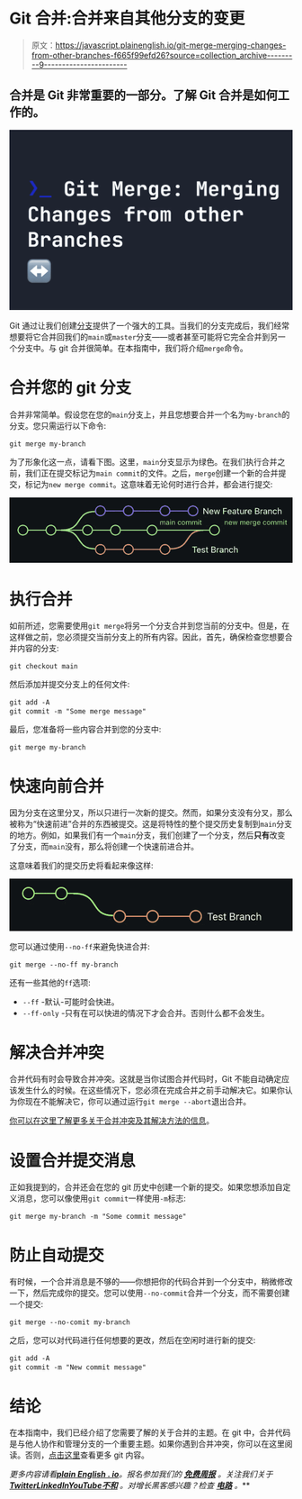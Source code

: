 # Git 合并:合并来自其他分支的变更

> 原文：<https://javascript.plainenglish.io/git-merge-merging-changes-from-other-branches-f665f99efd26?source=collection_archive---------9----------------------->

## 合并是 Git 非常重要的一部分。了解 Git 合并是如何工作的。

![](img/5a35ff8727cd2da1ad55983f049de04d.png)

Git 通过让我们创建[分支](https://fjolt.com/article/git-branches)提供了一个强大的工具。当我们的分支完成后，我们经常想要将它合并回我们的`main`或`master`分支——或者甚至可能将它完全合并到另一个分支中。与 git 合并很简单。在本指南中，我们将介绍`merge`命令。

# 合并您的 git 分支

合并非常简单。假设您在您的`main`分支上，并且您想要合并一个名为`my-branch`的分支。您只需运行以下命令:

```
git merge my-branch
```

为了形象化这一点，请看下图。这里，`main`分支显示为绿色。在我们执行合并之前，我们正在提交标记为`main commit`的文件。之后，`merge`创建一个新的合并提交，标记为`new merge commit`。这意味着无论何时进行合并，都会进行提交:

![](img/d4177c8a30a033950c88ebe994930a34.png)

# 执行合并

如前所述，您需要使用`git merge`将另一个分支合并到您当前的分支中。但是，在这样做之前，您必须提交当前分支上的所有内容。因此，首先，确保检查您想要合并内容的分支:

```
git checkout main
```

然后添加并提交分支上的任何文件:

```
git add -A
git commit -m "Some merge message"
```

最后，您准备将一些内容合并到您的分支中:

```
git merge my-branch
```

# 快速向前合并

因为分支在这里分叉，所以只进行一次新的提交。然而，如果分支没有分叉，那么被称为“快速前进”合并的东西被提交。这是将特性的整个提交历史复制到`main`分支的地方。例如，如果我们有一个`main`分支，我们创建了一个分支，然后**只有**改变了分支，而`main`没有，那么将创建一个快速前进合并。

这意味着我们的提交历史将看起来像这样:

![](img/d40f3884a2c01583ae1893fcd693869f.png)

您可以通过使用`--no-ff`来避免快进合并:

```
git merge --no-ff my-branch
```

还有一些其他的`ff`选项:

*   `--ff` -默认-可能时会快进。
*   `--ff-only` -只有在可以快进的情况下才会合并。否则什么都不会发生。

# 解决合并冲突

合并代码有时会导致合并冲突。这就是当你试图合并代码时，Git 不能自动确定应该发生什么的时候。在这些情况下，您必须在完成合并之前手动解决它。如果你认为你现在不能解决它，你可以通过运行`git merge --abort`退出合并。

[你可以在这里了解更多关于合并冲突及其解决方法的信息](https://fjolt.com/article/git-merge-conflicts)。

# 设置合并提交消息

正如我提到的，合并还会在您的 git 历史中创建一个新的提交。如果您想添加自定义消息，您可以像使用`git commit`一样使用`-m`标志:

```
git merge my-branch -m "Some commit message"
```

# 防止自动提交

有时候，一个合并消息是不够的——你想把你的代码合并到一个分支中，稍微修改一下，然后完成你的提交。您可以使用`--no-commit`合并一个分支，而不需要创建一个提交:

```
git merge --no-comit my-branch
```

之后，您可以对代码进行任何想要的更改，然后在空闲时进行新的提交:

```
git add -A 
git commit -m "New commit message"
```

# 结论

在本指南中，我们已经介绍了您需要了解的关于合并的主题。在 git 中，合并代码是与他人协作和管理分支的一个重要主题。如果你遇到合并冲突，你可以在这里阅读。否则，[点击这里](https://fjolt.com/category/git)查看更多 git 内容。

*更多内容请看*[***plain English . io***](https://plainenglish.io/)*。报名参加我们的* [***免费周报***](http://newsletter.plainenglish.io/) *。关注我们关于*[***Twitter***](https://twitter.com/inPlainEngHQ)[***LinkedIn***](https://www.linkedin.com/company/inplainenglish/)*[***YouTube***](https://www.youtube.com/channel/UCtipWUghju290NWcn8jhyAw)*[***不和***](https://discord.gg/GtDtUAvyhW) *。对增长黑客感兴趣？检查* [***电路***](https://circuit.ooo/) *。***